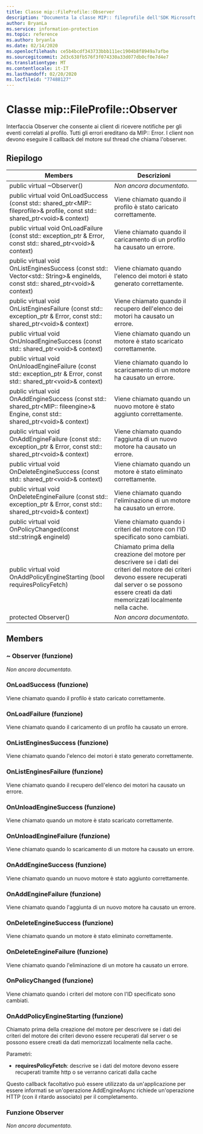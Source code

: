 ```yaml
---
title: Classe mip::FileProfile::Observer
description: "Documenta la classe MIP:: fileprofile dell'SDK Microsoft Information Protection (MIP)."
author: BryanLa
ms.service: information-protection
ms.topic: reference
ms.author: bryanla
ms.date: 02/14/2020
ms.openlocfilehash: ce5b4bcdf343733bbb111ec1904b8f8949a7afbe
ms.sourcegitcommit: 2d3c638fb576f3f074330a33d077db0cf0e7d4e7
ms.translationtype: MT
ms.contentlocale: it-IT
ms.lasthandoff: 02/20/2020
ms.locfileid: "77488127"
---
```

# <a name="class-mipfileprofileobserver"></a>Classe mip::FileProfile::Observer 
Interfaccia Observer che consente ai client di ricevere notifiche per gli eventi correlati al profilo.
Tutti gli errori ereditano da MIP:: Error. I client non devono eseguire il callback del motore sul thread che chiama l'observer.
  
## <a name="summary"></a>Riepilogo
 Members                        | Descrizioni                                
--------------------------------|---------------------------------------------
public virtual ~Observer()  | _Non ancora documentato._
public virtual void OnLoadSuccess (const std:: shared_ptr\<MIP:: fileprofile\>& profile, const std:: shared_ptr\<void\>& context)  |  Viene chiamato quando il profilo è stato caricato correttamente.
public virtual void OnLoadFailure (const std:: exception_ptr & Error, const std:: shared_ptr\<void\>& context)  |  Viene chiamato quando il caricamento di un profilo ha causato un errore.
public virtual void OnListEnginesSuccess (const std:: Vector\<std:: String\>& engineIds, const std:: shared_ptr\<void\>& context)  |  Viene chiamato quando l'elenco dei motori è stato generato correttamente.
public virtual void OnListEnginesFailure (const std:: exception_ptr & Error, const std:: shared_ptr\<void\>& context)  |  Viene chiamato quando il recupero dell'elenco dei motori ha causato un errore.
public virtual void OnUnloadEngineSuccess (const std:: shared_ptr\<void\>& context)  |  Viene chiamato quando un motore è stato scaricato correttamente.
public virtual void OnUnloadEngineFailure (const std:: exception_ptr & Error, const std:: shared_ptr\<void\>& context)  |  Viene chiamato quando lo scaricamento di un motore ha causato un errore.
public virtual void OnAddEngineSuccess (const std:: shared_ptr\<MIP:: fileengine\>& Engine, const std:: shared_ptr\<void\>& context)  |  Viene chiamato quando un nuovo motore è stato aggiunto correttamente.
public virtual void OnAddEngineFailure (const std:: exception_ptr & Error, const std:: shared_ptr\<void\>& context)  |  Viene chiamato quando l'aggiunta di un nuovo motore ha causato un errore.
public virtual void OnDeleteEngineSuccess (const std:: shared_ptr\<void\>& context)  |  Viene chiamato quando un motore è stato eliminato correttamente.
public virtual void OnDeleteEngineFailure (const std:: exception_ptr & Error, const std:: shared_ptr\<void\>& context)  |  Viene chiamato quando l'eliminazione di un motore ha causato un errore.
public virtual void OnPolicyChanged(const std::string& engineId)  |  Viene chiamato quando i criteri del motore con l'ID specificato sono cambiati.
public virtual void OnAddPolicyEngineStarting (bool requiresPolicyFetch)  |  Chiamato prima della creazione del motore per descrivere se i dati dei criteri del motore dei criteri devono essere recuperati dal server o se possono essere creati da dati memorizzati localmente nella cache.
protected Observer()  | _Non ancora documentato._
  
## <a name="members"></a>Members
  
### <a name="observer-function"></a>~ Observer (funzione)
_Non ancora documentato._

  
### <a name="onloadsuccess-function"></a>OnLoadSuccess (funzione)
Viene chiamato quando il profilo è stato caricato correttamente.
  
### <a name="onloadfailure-function"></a>OnLoadFailure (funzione)
Viene chiamato quando il caricamento di un profilo ha causato un errore.
  
### <a name="onlistenginessuccess-function"></a>OnListEnginesSuccess (funzione)
Viene chiamato quando l'elenco dei motori è stato generato correttamente.
  
### <a name="onlistenginesfailure-function"></a>OnListEnginesFailure (funzione)
Viene chiamato quando il recupero dell'elenco dei motori ha causato un errore.
  
### <a name="onunloadenginesuccess-function"></a>OnUnloadEngineSuccess (funzione)
Viene chiamato quando un motore è stato scaricato correttamente.
  
### <a name="onunloadenginefailure-function"></a>OnUnloadEngineFailure (funzione)
Viene chiamato quando lo scaricamento di un motore ha causato un errore.
  
### <a name="onaddenginesuccess-function"></a>OnAddEngineSuccess (funzione)
Viene chiamato quando un nuovo motore è stato aggiunto correttamente.
  
### <a name="onaddenginefailure-function"></a>OnAddEngineFailure (funzione)
Viene chiamato quando l'aggiunta di un nuovo motore ha causato un errore.
  
### <a name="ondeleteenginesuccess-function"></a>OnDeleteEngineSuccess (funzione)
Viene chiamato quando un motore è stato eliminato correttamente.
  
### <a name="ondeleteenginefailure-function"></a>OnDeleteEngineFailure (funzione)
Viene chiamato quando l'eliminazione di un motore ha causato un errore.
  
### <a name="onpolicychanged-function"></a>OnPolicyChanged (funzione)
Viene chiamato quando i criteri del motore con l'ID specificato sono cambiati.
  
### <a name="onaddpolicyenginestarting-function"></a>OnAddPolicyEngineStarting (funzione)
Chiamato prima della creazione del motore per descrivere se i dati dei criteri del motore dei criteri devono essere recuperati dal server o se possono essere creati da dati memorizzati localmente nella cache.

Parametri:  
* **requiresPolicyFetch**: descrive se i dati del motore devono essere recuperati tramite http o se verranno caricati dalla cache


Questo callback facoltativo può essere utilizzato da un'applicazione per essere informati se un'operazione AddEngineAsync richiede un'operazione HTTP (con il ritardo associato) per il completamento.
  
### <a name="observer-function"></a>Funzione Observer
_Non ancora documentato._
